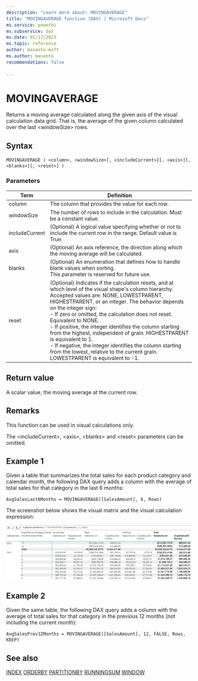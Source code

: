 ```yaml
---
description: "Learn more about: MOVINGAVERAGE"
title: "MOVINGAVERAGE function (DAX) | Microsoft Docs"
ms.service: powerbi
ms.subservice: dax
ms.date: 01/17/2023
ms.topic: reference
author: masanto-msft
ms.author: masanto
recommendations: false

---
```


# MOVINGAVERAGE

Returns a moving average calculated along the given axis of the visual calculation data grid. That is, the average of the given column calculated over the last \<windowSize> rows.

## Syntax

```dax
MOVINGAVERAGE ( <column>, <windowSize>[, <includeCurrent>][, <axis>][, <blanks>][, <reset>] )
```

### Parameters

|Term|Definition|
|--------|--------------|
|column|The column that provides the value for each row.|
|windowSize|The number of rows to include in the calculation. Must be a constant value.|
|includeCurrent|(Optional) A logical value specifying whether or not to include the current row in the range. Default value is True.|
|axis|(Optional) An axis reference, the direction along which the moving average will be calculated.|
|blanks|(Optional) An enumeration that defines how to handle blank values when sorting. </br>This parameter is reserved for future use.|
|reset|(Optional) Indicates if the calculation resets, and at which level of the visual shape's column hierarchy. Accepted values are: NONE, LOWESTPARENT, HIGHESTPARENT, or an integer. The behavior depends on the integer sign: </br> - If zero or omitted, the calculation does not reset. Equivalent to NONE. </br> - If positive, the integer identifies the column starting from the highest, independent of grain. HIGHESTPARENT is equivalent to 1. </br> - If negative, the integer identifies the column starting from the lowest, relative to the current grain. LOWESTPARENT is equivalent to -1. |

## Return value

A scalar value, the moving average at the current row.

## Remarks

This function can be used in visual calculations only.

The \<includeCurrent>, \<axis>, \<blanks> and \<reset> parameters can be omitted.

## Example 1

Given a table that summarizes the total sales for each product category and calendar month, the following DAX query adds a column with the average of total sales for that category in the last 6 months:

```dax
AvgSalesLast6Months = MOVINGAVERAGE([SalesAmount], 6, Rows)
```

The screenshot below shows the visual matrix and the visual calculation expression:

![DAX visual calculation](media/dax-queries/dax-visualcalc-movingaverage.png)

## Example 2

Given the same table, the following DAX query adds a column with the average of total sales for that category in the previous 12 months (not including the current month):

```dax
AvgSalesPrev12Months = MOVINGAVERAGE([SalesAmount], 12, FALSE, Rows, KEEP)
```

## See also

[INDEX](index-function-dax.md)
[ORDERBY](orderby-function-dax.md)
[PARTITIONBY](partitionby-function-dax.md)
[RUNNINGSUM](runningsum-function-dax.md)
[WINDOW](window-function-dax.md)
